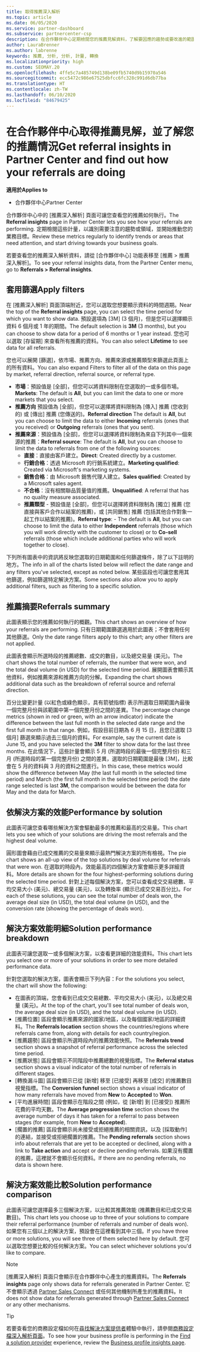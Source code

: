 ```yaml
---
title: 取得推薦深入解析
ms.topic: article
ms.date: 06/05/2020
ms.service: partner-dashboard
ms.subservice: partnercenter-csp
description: 在合作夥伴中心定期檢閱您的推薦見解資料，了解要因應的趨勢或要改進的範圍，以助您達成業務目標。
author: LauraBrenner
ms.author: labrenne
keywords: 推薦, 分析, 分析, 計量, 轉換
ms.localizationpriority: high
ms.custom: SEOMAY.20
ms.openlocfilehash: 4ffe5c7a485749d138be09fb5740d9b15970a546
ms.sourcegitcommit: ecc5472c986e67525dbfcc6fc328c991d6db77ba
ms.translationtype: HT
ms.contentlocale: zh-TW
ms.lasthandoff: 06/10/2020
ms.locfileid: "84679425"
---
```

# <a name="get-referral-insights-in-partner-center-and-find-out-how-your-referrals-are-doing"></a><span data-ttu-id="a7e56-104">在合作夥伴中心取得推薦見解，並了解您的推薦情況</span><span class="sxs-lookup"><span data-stu-id="a7e56-104">Get referral insights in Partner Center and find out how your referrals are doing</span></span>

<span data-ttu-id="a7e56-105">**適用於**</span><span class="sxs-lookup"><span data-stu-id="a7e56-105">**Applies to**</span></span>

- <span data-ttu-id="a7e56-106">合作夥伴中心</span><span class="sxs-lookup"><span data-stu-id="a7e56-106">Partner Center</span></span>

<span data-ttu-id="a7e56-107">合作夥伴中心中的 [推薦深入解析] 頁面可讓您查看您的推薦如何執行。</span><span class="sxs-lookup"><span data-stu-id="a7e56-107">The **Referral insights** page in Partner Center lets you see how your referrals are performing.</span></span> <span data-ttu-id="a7e56-108">定期檢閱這些計量，以識別需要注意的趨勢或領域，並開始推動您的業務目標。</span><span class="sxs-lookup"><span data-stu-id="a7e56-108">Review these metrics regularly to identify trends or areas that need attention, and start driving towards your business goals.</span></span>

<span data-ttu-id="a7e56-109">若要查看您的推薦深入解析資料，請從 [合作夥伴中心] 功能表移至 [推薦 > 推薦深入解析]。</span><span class="sxs-lookup"><span data-stu-id="a7e56-109">To see your referral insights data, from the Partner Center menu, go to **Referrals > Referral insights**.</span></span>

## <a name="apply-filters"></a><span data-ttu-id="a7e56-110">套用篩選</span><span class="sxs-lookup"><span data-stu-id="a7e56-110">Apply filters</span></span>

<span data-ttu-id="a7e56-111">在 [推薦深入解析] 頁面頂端附近，您可以選取您想要顯示資料的時間週期。</span><span class="sxs-lookup"><span data-stu-id="a7e56-111">Near the top of the **Referral insights** page, you can select the time period for which you want to show data.</span></span> <span data-ttu-id="a7e56-112">預設選項為 [3M] (3 個月)，但是您可以選擇顯示資料 6 個月或 1 年的期間。</span><span class="sxs-lookup"><span data-stu-id="a7e56-112">The default selection is **3M** (3 months), but you can choose to show data for a period of 6 months or 1 year instead.</span></span> <span data-ttu-id="a7e56-113">您也可以選取 [存留期] 來查看所有推薦的資料。</span><span class="sxs-lookup"><span data-stu-id="a7e56-113">You can also select **Lifetime** to see data for all referrals.</span></span>

<span data-ttu-id="a7e56-114">您也可以展開 [篩選]，依市場、推薦方向、推薦來源或推薦類型來篩選此頁面上的所有資料。</span><span class="sxs-lookup"><span data-stu-id="a7e56-114">You can also expand Filters to filter all of the data on this page by market, referral direction, referral source, or referral type.</span></span>
- <span data-ttu-id="a7e56-115">**市場**：預設值是 [全部]，但您可以將資料限制在您選取的一或多個市場。</span><span class="sxs-lookup"><span data-stu-id="a7e56-115">**Markets**: The default is **All**, but you can limit the data to one or more markets that you select.</span></span>
- <span data-ttu-id="a7e56-116">**推薦方向** 預設值為 [全部]，但您可以選擇將資料限制為 [傳入] 推薦 (您收到的) 或 [傳出] 推薦 (您傳送的)。</span><span class="sxs-lookup"><span data-stu-id="a7e56-116">**Referral direction** The default is **All**, but you can choose to limit the data to either **Incoming** referrals (ones that you received) or **Outgoing** referrals (ones that you sent).</span></span>
- <span data-ttu-id="a7e56-117">**推薦來源**：預設值為 [全部]，但您可以選擇將資料限制為來自下列其中一個來源的推薦：</span><span class="sxs-lookup"><span data-stu-id="a7e56-117">**Referral source**: The default is **All**, but you can choose to limit the data to referrals from one of the following sources:</span></span>
  - <span data-ttu-id="a7e56-118">**直接**：直接由客戶建立。</span><span class="sxs-lookup"><span data-stu-id="a7e56-118">**Direct**: Created directly by a customer.</span></span>
  - <span data-ttu-id="a7e56-119">**行銷合格**：透過 Microsoft 的行銷系統建立。</span><span class="sxs-lookup"><span data-stu-id="a7e56-119">**Marketing qualified**: Created via Microsoft's marketing systems.</span></span>
  - <span data-ttu-id="a7e56-120">**銷售合格**：由 Microsoft 銷售代理人建立。</span><span class="sxs-lookup"><span data-stu-id="a7e56-120">**Sales qualified**: Created by a Microsoft sales agent.</span></span>
  - <span data-ttu-id="a7e56-121">**不合格**：沒有相關聯品質量值的推薦。</span><span class="sxs-lookup"><span data-stu-id="a7e56-121">**Unqualified**: A referral that has no quality measure associated.</span></span>
  - <span data-ttu-id="a7e56-122">**推薦類型** - 預設值是 [全部]，但您可以選擇將資料限制為 [獨立] 推薦 (您直接與客戶合作以結案的推薦)，或 [共同銷售] 推薦 (包括其他合作對象一起工作以結案的推薦)。</span><span class="sxs-lookup"><span data-stu-id="a7e56-122">**Referral type**:  - The default is **All**, but you can choose to limit the data to either **Independent** referrals (those which you will work directly with the customer to close) or to **Co-sell** referrals (those which include additional parties who will work together to close).</span></span>

<span data-ttu-id="a7e56-123">下列所有圖表中的資訊將反映您選取的日期範圍和任何篩選條件，除了以下註明的地方。</span><span class="sxs-lookup"><span data-stu-id="a7e56-123">The info in all of the charts listed below will reflect the date range and any filters you've selected, except as noted below.</span></span> <span data-ttu-id="a7e56-124">某些區段也可讓您套用其他篩選，例如篩選特定解決方案。</span><span class="sxs-lookup"><span data-stu-id="a7e56-124">Some sections also allow you to apply additional filters, such as filtering to a specific solution.</span></span>

## <a name="referrals-summary"></a><span data-ttu-id="a7e56-125">推薦摘要</span><span class="sxs-lookup"><span data-stu-id="a7e56-125">Referrals summary</span></span>

<span data-ttu-id="a7e56-126">此圖表顯示您的推薦如何執行的概觀。</span><span class="sxs-lookup"><span data-stu-id="a7e56-126">This chart shows an overview of how your referrals are performing.</span></span> <span data-ttu-id="a7e56-127">只有日期範圍篩選適用於此圖表；不會套用任何其他篩選。</span><span class="sxs-lookup"><span data-stu-id="a7e56-127">Only the date range filters apply to this chart; any other filters are not applied.</span></span> 

<span data-ttu-id="a7e56-128">此圖表會顯示所選時段的推薦總數、成交的數目，以及總交易量 (美元)。</span><span class="sxs-lookup"><span data-stu-id="a7e56-128">The chart shows the total number of referrals, the number that were won, and the total deal volume (in USD) for the selected time period.</span></span> <span data-ttu-id="a7e56-129">展開圖表會顯示其他資料，例如推薦來源和推薦方向的分解。</span><span class="sxs-lookup"><span data-stu-id="a7e56-129">Expanding the chart shows additional data such as the breakdown of referral source and referral direction.</span></span> 

<span data-ttu-id="a7e56-130">百分比變更計量 (以紅色或綠色顯示，具有箭號指標) 表示所選取日期範圍內最後一個完整月份與該範圍中第一個完整月份之間的差異。</span><span class="sxs-lookup"><span data-stu-id="a7e56-130">The percentage change metrics (shown in red or green, with an arrow indicator) indicate the difference between the last full month in the selected date range and the first full month in that range.</span></span> <span data-ttu-id="a7e56-131">例如，假設目前日期為 6 月 15 日，且您已選取 [3 個月] 篩選來顯示過去三個月的資料。</span><span class="sxs-lookup"><span data-stu-id="a7e56-131">For example, say the current date is June 15, and you have selected the **3M** filter to show data for the last three months.</span></span> <span data-ttu-id="a7e56-132">在此情況下，這些計量會顯示 5 月 (所選時段的最後一個完整月份) 和三月 (所選時段的第一個完整月份) 之間的差異，選取的日期範圍是最後 [3M]，比較會在 5 月的資料與 3 月的資料之間進行。</span><span class="sxs-lookup"><span data-stu-id="a7e56-132">In this case, these metrics would show the difference between May (the last full month in the selected time period) and March (the first full month in the selected time period) the date range selected is last **3M**, the comparison would be between the data for May and the data for March.</span></span>

## <a name="performance-by-solution"></a><span data-ttu-id="a7e56-133">依解決方案的效能</span><span class="sxs-lookup"><span data-stu-id="a7e56-133">Performance by solution</span></span>

<span data-ttu-id="a7e56-134">此圖表可讓您查看哪些解決方案會驅動最多的推薦和最高的交易量。</span><span class="sxs-lookup"><span data-stu-id="a7e56-134">This chart lets you see which of your solutions are driving the most referrals and the highest deal volume.</span></span>

<span data-ttu-id="a7e56-135">圓形圖會藉由已成交推薦的交易量來顯示最熱門解決方案的所有檢視。</span><span class="sxs-lookup"><span data-stu-id="a7e56-135">The pie chart shows an all-up view of the top solutions by deal volume for referrals that were won.</span></span> <span data-ttu-id="a7e56-136">在選取的時段內，效能最高的四個解決方案會顯示更多詳細資料。</span><span class="sxs-lookup"><span data-stu-id="a7e56-136">More details are shown for the four highest-performing solutions during the selected time period.</span></span> <span data-ttu-id="a7e56-137">針對上述每個解決方案，您可以查看成交交易總數、平均交易大小 (美元)、總交易量 (美元)，以及轉換率 (顯示已成交交易百分比)。</span><span class="sxs-lookup"><span data-stu-id="a7e56-137">For each of these solutions, you can see the total number of deals won, the average deal size (in USD), the total deal volume (in USD), and the conversion rate (showing the percentage of deals won).</span></span>

## <a name="solution-performance-breakdown"></a><span data-ttu-id="a7e56-138">解決方案效能明細</span><span class="sxs-lookup"><span data-stu-id="a7e56-138">Solution performance breakdown</span></span>

<span data-ttu-id="a7e56-139">此圖表可讓您選取一或多個解決方案，以查看更詳細的效能資料。</span><span class="sxs-lookup"><span data-stu-id="a7e56-139">This chart lets you select one or more of your solutions in order to see more detailed performance data.</span></span>

<span data-ttu-id="a7e56-140">針對您選取的解決方案，圖表會顯示下列內容：</span><span class="sxs-lookup"><span data-stu-id="a7e56-140">For the solutions you select, the chart will show the following:</span></span>
- <span data-ttu-id="a7e56-141">在圖表的頂端，您會看到已成交交易總數、平均交易大小 (美元)，以及總交易量 (美元)。</span><span class="sxs-lookup"><span data-stu-id="a7e56-141">At the top of the chart, you'll see total number of deals won, the average deal size (in USD), and the total deal volume (in USD).</span></span>
- <span data-ttu-id="a7e56-142">[推薦位置] 區段會顯示推薦來源的國家/地區，以及每個國家/地區的詳細資料。</span><span class="sxs-lookup"><span data-stu-id="a7e56-142">The **Referrals location** section shows the countries/regions where referrals came from, along with details for each country/region.</span></span>
- <span data-ttu-id="a7e56-143">[推薦趨勢] 區段會顯示所選時段內的推薦效能快照。</span><span class="sxs-lookup"><span data-stu-id="a7e56-143">The **Referrals trend** section shows a snapshot of referral performance across the selected time period.</span></span>
- <span data-ttu-id="a7e56-144">[推薦狀態] 區段會顯示不同階段中推薦總數的視覺指標。</span><span class="sxs-lookup"><span data-stu-id="a7e56-144">The **Referral status** section shows a visual indicator of the total number of referrals in different stages.</span></span>
- <span data-ttu-id="a7e56-145">[轉換漏斗圖] 區段會顯示已從 [新增] 移至 [已接受] 再移至 [成交] 的推薦數目視覺指標。</span><span class="sxs-lookup"><span data-stu-id="a7e56-145">The **Conversion funnel** section shows a visual indicator of how many referrals have moved from **New** to **Accepted** to **Won**.</span></span>
- <span data-ttu-id="a7e56-146">[平均進展時間] 區段會顯示在階段之間 (例如，從 [新增] 到 [已接受]) 推薦所花費的平均天數。</span><span class="sxs-lookup"><span data-stu-id="a7e56-146">The **Average progression time** section shows the average number of days it has taken for a referral to pass between stages (for example, from **New** to **Accepted**).</span></span>
- <span data-ttu-id="a7e56-147">[擱置的推薦] 區段會顯示尚未接受或拒絕推薦的相關資訊，以及 [採取動作] 的連結，並接受或拒絕擱置的推薦。</span><span class="sxs-lookup"><span data-stu-id="a7e56-147">The **Pending referrals** section shows info about referrals that are yet to be accepted or declined, along with a link to **Take action** and accept or decline pending referrals.</span></span> <span data-ttu-id="a7e56-148">如果沒有擱置的推薦，這裡就不會顯示任何資料。</span><span class="sxs-lookup"><span data-stu-id="a7e56-148">If there are no pending referrals, no data is shown here.</span></span>

## <a name="solution-performance-comparison"></a><span data-ttu-id="a7e56-149">解決方案效能比較</span><span class="sxs-lookup"><span data-stu-id="a7e56-149">Solution performance comparison</span></span>

<span data-ttu-id="a7e56-150">此圖表可讓您選擇最多三個解決方案，以比較其推薦效能 (推薦數目和已成交交易數目)。</span><span class="sxs-lookup"><span data-stu-id="a7e56-150">This chart lets you choose up to three of your solutions to compare their referral performance (number of referrals and number of deals won).</span></span> <span data-ttu-id="a7e56-151">如果您有三個以上的解決方案，預設會在這裡看到其中三個。</span><span class="sxs-lookup"><span data-stu-id="a7e56-151">If you have three or more solutions, you will see three of them selected here by default.</span></span> <span data-ttu-id="a7e56-152">您可以選取您想要比較的任何解決方案。</span><span class="sxs-lookup"><span data-stu-id="a7e56-152">You can select whichever solutions you'd like to compare.</span></span>

> [!NOTE]
> <span data-ttu-id="a7e56-153">[推薦深入解析] 頁面只會顯示在合作夥伴中心產生的推薦資料。</span><span class="sxs-lookup"><span data-stu-id="a7e56-153">The **Referrals insights** page only shows data for referrals generated in Partner Center.</span></span> <span data-ttu-id="a7e56-154">它不會顯示透過 [Partner Sales Connect](https://support.microsoft.com/help/3170447/learn-to-use-partner-center-sales-connect) 或任何其他機制所產生的推薦資料。</span><span class="sxs-lookup"><span data-stu-id="a7e56-154">It does not show data for referrals generated through [Partner Sales Connect](https://support.microsoft.com/help/3170447/learn-to-use-partner-center-sales-connect) or any other mechanisms.</span></span>

> [!TIP]
> <span data-ttu-id="a7e56-155">若要查看您的商務設定檔如何在[尋找解決方案提供者](https://www.microsoft.com/solution-providers/home)體驗中執行，請參閱[商務設定檔深入解析頁面](analyze-your-marketing-profile.md)。</span><span class="sxs-lookup"><span data-stu-id="a7e56-155">To see how your business profile is performing in the [Find a solution provider](https://www.microsoft.com/solution-providers/home) experience, review the [Business profile insights page](analyze-your-marketing-profile.md).</span></span>